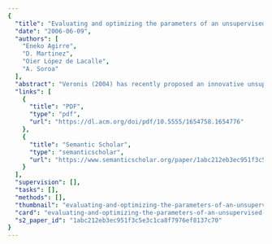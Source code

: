 ```yaml
---
{
  "title": "Evaluating and optimizing the parameters of an unsupervised graph-based WSD algorithm",
  "date": "2006-06-09",
  "authors": [
    "Eneko Agirre",
    "D. Martinez",
    "Oier López de Lacalle",
    "A. Soroa"
  ],
  "abstract": "Veronis (2004) has recently proposed an innovative unsupervised algorithm for word sense disambiguation based on small-world graphs called HyperLex. This paper explores two sides of the algorithm. First, we extend Veronis' work by optimizing the free parameters (on a set of words which is different to the target set). Second, given that the empirical comparison among unsupervised systems (and with respect to supervised systems) is seldom made, we used hand-tagged corpora to map the induced senses to a standard lexicon (WordNet) and a publicly available gold standard (Senseval 3 English Lexical Sample). Our results for nouns show that thanks to the optimization of parameters and the mapping method, HyperLex obtains results close to supervised systems using the same kind of bag-of-words features. Given the information loss inherent in any mapping step and the fact that the parameters were tuned for another set of words, these are very interesting results.",
  "links": [
    {
      "title": "PDF",
      "type": "pdf",
      "url": "https://dl.acm.org/doi/pdf/10.5555/1654758.1654776"
    },
    {
      "title": "Semantic Scholar",
      "type": "semanticscholar",
      "url": "https://www.semanticscholar.org/paper/1abc212eb3ec951f3c5e3c1ca8f7976ef8137c70"
    }
  ],
  "supervision": [],
  "tasks": [],
  "methods": [],
  "thumbnail": "evaluating-and-optimizing-the-parameters-of-an-unsupervised-graph-based-wsd-algorithm-thumb.jpg",
  "card": "evaluating-and-optimizing-the-parameters-of-an-unsupervised-graph-based-wsd-algorithm-card.jpg",
  "s2_paper_id": "1abc212eb3ec951f3c5e3c1ca8f7976ef8137c70"
}
---
```


